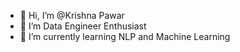 - 👋 Hi, I’m @Krishna Pawar
- 👀 I’m Data Engineer Enthusiast 
- 🌱 I’m currently learning NLP and Machine Learning


<!---
Krishna-Pawar/Krishna-Pawar is a ✨ special ✨ repository because its `README.md` (this file) appears on your GitHub profile.
You can click the Preview link to take a look at your changes.
--->
